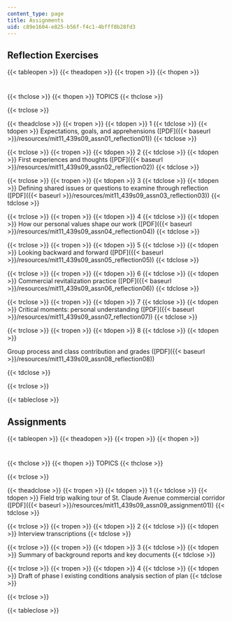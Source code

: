 ```yaml
---
content_type: page
title: Assignments
uid: c89e1604-e825-b56f-f4c1-4bfff8b28fd3
---
```


Reflection Exercises
--------------------

{{< tableopen >}}
{{< theadopen >}}
{{< tropen >}}
{{< thopen >}}
#
{{< thclose >}}
{{< thopen >}}
TOPICS
{{< thclose >}}

{{< trclose >}}

{{< theadclose >}}
{{< tropen >}}
{{< tdopen >}}
1
{{< tdclose >}}
{{< tdopen >}}
Expectations, goals, and apprehensions ([PDF]({{< baseurl >}}/resources/mit11_439s09_assn01_reflection01))
{{< tdclose >}}

{{< trclose >}}
{{< tropen >}}
{{< tdopen >}}
2
{{< tdclose >}}
{{< tdopen >}}
First experiences and thoughts ([PDF]({{< baseurl >}}/resources/mit11_439s09_assn02_reflection02))
{{< tdclose >}}

{{< trclose >}}
{{< tropen >}}
{{< tdopen >}}
3
{{< tdclose >}}
{{< tdopen >}}
Defining shared issues or questions to examine through reflection ([PDF]({{< baseurl >}}/resources/mit11_439s09_assn03_reflection03))
{{< tdclose >}}

{{< trclose >}}
{{< tropen >}}
{{< tdopen >}}
4
{{< tdclose >}}
{{< tdopen >}}
How our personal values shape our work ([PDF]({{< baseurl >}}/resources/mit11_439s09_assn04_reflection04))
{{< tdclose >}}

{{< trclose >}}
{{< tropen >}}
{{< tdopen >}}
5
{{< tdclose >}}
{{< tdopen >}}
Looking backward and forward ([PDF]({{< baseurl >}}/resources/mit11_439s09_assn05_reflection05))
{{< tdclose >}}

{{< trclose >}}
{{< tropen >}}
{{< tdopen >}}
6
{{< tdclose >}}
{{< tdopen >}}
Commercial revitalization practice ([PDF]({{< baseurl >}}/resources/mit11_439s09_assn06_reflection06))
{{< tdclose >}}

{{< trclose >}}
{{< tropen >}}
{{< tdopen >}}
7
{{< tdclose >}}
{{< tdopen >}}
Critical moments: personal understanding ([PDF]({{< baseurl >}}/resources/mit11_439s09_assn07_reflection07))
{{< tdclose >}}

{{< trclose >}}
{{< tropen >}}
{{< tdopen >}}
8
{{< tdclose >}}
{{< tdopen >}}


Group process and class contribution and grades ([PDF]({{< baseurl >}}/resources/mit11_439s09_assn08_reflection08))


{{< tdclose >}}

{{< trclose >}}

{{< tableclose >}}

Assignments
-----------

{{< tableopen >}}
{{< theadopen >}}
{{< tropen >}}
{{< thopen >}}
#
{{< thclose >}}
{{< thopen >}}
TOPICS
{{< thclose >}}

{{< trclose >}}

{{< theadclose >}}
{{< tropen >}}
{{< tdopen >}}
1
{{< tdclose >}}
{{< tdopen >}}
Field trip walking tour of St. Claude Avenue commercial corridor ([PDF]({{< baseurl >}}/resources/mit11_439s09_assn09_assignment01))
{{< tdclose >}}

{{< trclose >}}
{{< tropen >}}
{{< tdopen >}}
2
{{< tdclose >}}
{{< tdopen >}}
Interview transcriptions
{{< tdclose >}}

{{< trclose >}}
{{< tropen >}}
{{< tdopen >}}
3
{{< tdclose >}}
{{< tdopen >}}
Summary of background reports and key documents
{{< tdclose >}}

{{< trclose >}}
{{< tropen >}}
{{< tdopen >}}
4
{{< tdclose >}}
{{< tdopen >}}
Draft of phase I existing conditions analysis section of plan
{{< tdclose >}}

{{< trclose >}}

{{< tableclose >}}